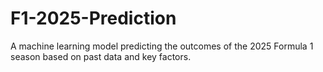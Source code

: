 # F1-2025-Prediction
 A machine learning model predicting the outcomes of the 2025 Formula 1 season based on past data and key factors.
